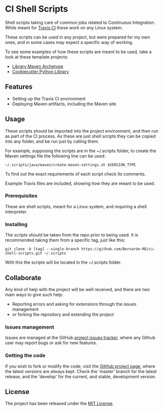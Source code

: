 # CI Shell Scripts

Shell scripts taking care of common jobs related to Continuous Integration. While meant for [Travis CI][travis] these work on any Linux system.

These scripts can be used in any project, but were prepared for my own ones, and in some cases may expect a specific way of working.

To see some examples of how these scripts are meant to be used, take a look at these template projects:

- [Library Maven Archetype][library-archetype]
- [Cookiecutter Python Library][cookiecutter-python]

## Features

- Setting up the Travis CI environment
- Deploying Maven artifacts, including the Maven site

## Usage

These scripts should be imported into the project environment, and then run as part of the CI process. As these are just shell scripts they can be copied into any folder, and be run just by calling them.

For example, supposing the scripts are in the ~/.scripts folder, to create the Maven settings file the following line can be used:

```
~/.scripts/java/maven/create-maven-settings.sh $VERSION_TYPE
```

To find out the exact requirements of each script check its comments.

Example Travis files are included, showing how they are meant to be used.

### Prerequisites

These are shell scripts, meant for a Linux system, and requiring a shell interpreter.

### Installing

The scripts should be taken from the repo prior to being used. It is recommended taking them from a specific tag, just like this:

```
git clone -b [tag] --single-branch https://github.com/Bernardo-MG/ci-shell-scripts.git ~/.scripts
```

With this the scripts will be located in the ~/.scripts folder.

## Collaborate

Any kind of help with the project will be well received, and there are two main ways to give such help:

- Reporting errors and asking for extensions through the issues management
- or forking the repository and extending the project

### Issues management

Issues are managed at the GitHub [project issues tracker][issues], where any Github user may report bugs or ask for new features.

### Getting the code

If you wish to fork or modify the code, visit the [GitHub project page][scm], where the latest versions are always kept. Check the 'master' branch for the latest release, and the 'develop' for the current, and stable, development version.

## License
The project has been released under the [MIT License][license].

[library-archetype]: https://github.com/Bernardo-MG/library-maven-archetype
[cookiecutter-python]: https://github.com/Bernardo-MG/cookiecutter-python-library

[issues]: https://github.com/Bernardo-MG/ci-shell-scripts/issues
[license]: http://www.opensource.org/licenses/mit-license.php
[scm]: http://github.com/Bernardo-MG/ci-shell-scripts

[travis]: https://travis-ci.org/

